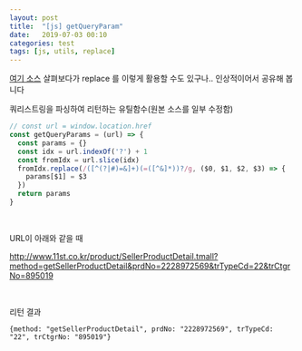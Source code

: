 ```yaml
---
layout: post
title:  "[js] getQueryParam"
date:   2019-07-03 00:10
categories: test
tags: [js, utils, replace]
---
```


[여기 소스](https://github.com/nuxt/example-auth0/blob/master/utils/auth.js#L4-L10) 살펴보다가 replace 를 이렇게 활용할 수도 있구나.. 인상적이어서 공유해 봅니다


쿼리스트링을 파싱하여 리턴하는 유틸함수(원본 소스를 일부 수정함)

```javascript
// const url = window.location.href
const getQueryParams = (url) => {
  const params = {}
  const idx = url.indexOf('?') + 1
  const fromIdx = url.slice(idx)
  fromIdx.replace(/([^(?|#)=&]+)(=([^&]*))?/g, ($0, $1, $2, $3) => {
    params[$1] = $3
  })
  return params
}
```
<br>

URL이 아래와 같을 때

http://www.11st.co.kr/product/SellerProductDetail.tmall?method=getSellerProductDetail&prdNo=2228972569&trTypeCd=22&trCtgrNo=895019

<br>

리턴 결과
```
{method: "getSellerProductDetail", prdNo: "2228972569", trTypeCd: "22", trCtgrNo: "895019"}
```


